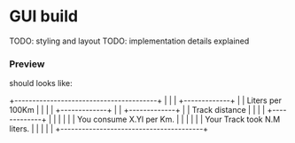 # GUI build

TODO: styling and layout
TODO: implementation details explained

### Preview

should looks like:

+----------------------------------------+
|                                        |
|                      +-------------+   |
|   Liters per 100Km   |             |   |
|                      +-------------+   |
|                      +-------------+   |
|   Track distance     |             |   |
|                      +-------------+   |
|                                        |
|                                        |
|   You consume X.Yl per Km.             |
|                                        |
|                                        |
|   Your Track took N.M liters.          |
|                                        |
|                                        |
+----------------------------------------+